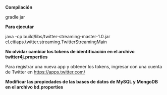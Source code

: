 **Compilación**

gradle jar

**Para ejecutar**

java -cp build/libs/twitter-streaming-master-1.0.jar cl.citiaps.twitter.streaming.TwitterStreamingMain

**No olvidar cambiar los tokens de identificación en el archivo twitter4j.properties**

Para registrar una nueva app y obtener los tokens, ingresar con una cuenta de Twitter en https://apps.twitter.com/

**Modificar las propiedades de las bases de datos de MySQL y MongoDB en el archivo bd.properties**
